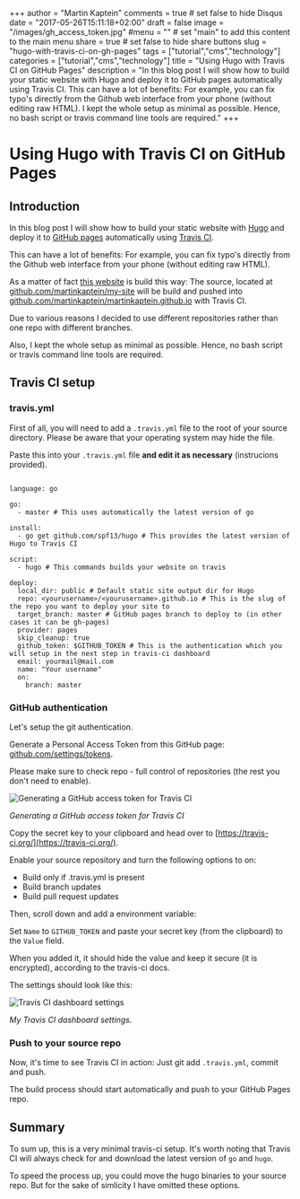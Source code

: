 +++
author = "Martin Kaptein"
comments = true	# set false to hide Disqus
date = "2017-05-26T15:11:18+02:00"
draft = false
image = "/images/gh_access_token.jpg"
#menu = ""		# set "main" to add this content to the main menu
share = true	# set false to hide share buttons
slug = "hugo-with-travis-ci-on-gh-pages"
tags = ["tutorial","cms","technology"]
categories = ["tutorial","cms","technology"]
title = "Using Hugo with Travis CI on GitHub Pages"
description = "In this blog post I will show how to build your static website with Hugo and deploy it to GitHub pages automatically using Travis CI. This can have a lot of benefits: For example, you can fix typo's directly from the Github web interface from your phone (without editing raw HTML). I kept the whole setup as minimal as possible. Hence, no bash script or travis command line tools are required."
+++



# Using Hugo with Travis CI on GitHub Pages

## Introduction

In this blog post I will show how to build your static website with [Hugo](https://gohugo.io) and deploy it to [GitHub pages](https://pages.github.com/) automatically using [Travis CI](https://travis-ci.org). 

This can have a lot of benefits: For example, you can fix typo's directly from the Github web interface from your phone (without editing raw HTML).

As a matter of fact [this website](#) is build this way: The source, located at [github.com/martinkaptein/my-site](https://github.com/martinkaptein/my-site) will be build and pushed into [github.com/martinkaptein/martinkaptein.github.io](https://github.com/martinkaptein/martinkaptein.github.io) with Travis CI. 

Due to various reasons I decided to use different repositories rather than one repo with different branches.

Also, I kept the whole setup as minimal as possible. Hence, no bash script or travis command line tools are required.

## Travis CI setup

### travis.yml

First of all, you will need to add a `.travis.yml` file to the root of your source directory. Please be aware that your operating system may hide the file.

Paste this into your `.travis.yml` file **and edit it as necessary** (instrucions provided).


```

language: go

go:
  - master # This uses automatically the latest version of go

install:
  - go get github.com/spf13/hugo # This provides the latest version of Hugo to Travis CI

script:
  - hugo # This commands builds your website on travis

deploy:
  local_dir: public # Default static site output dir for Hugo
  repo: <yourusername>/<yourusername>.github.io # This is the slug of the repo you want to deploy your site to
  target_branch: master # GitHub pages branch to deploy to (in other cases it can be gh-pages)
  provider: pages
  skip_cleanup: true
  github_token: $GITHUB_TOKEN # This is the authentication which you will setup in the next step in travis-ci dashboard
  email: yourmail@mail.com
  name: "Your username"
  on:
    branch: master
```


### GitHub authentication

Let's setup the git authentication.

Generate a Personal Access Token from this GitHub page: [github.com/settings/tokens](https://github.com/settings/tokens).

Please make sure to check repo - full control of repositories (the rest you don't need to enable).

![Generating a GitHub access token for Travis CI](/images/gh_access_token.jpg)

*Generating a GitHub access token for Travis CI*

Copy the secret key to your clipboard and head over to [https://travis-ci.org/](https://travis-ci.org/).

Enable your source repository and turn the following options to on:

- Build only if .travis.yml is present
- Build branch updates
- Build pull request updates

Then, scroll down and add a environment variable:

Set `Name` to `GITHUB_TOKEN` and paste your secret key (from the clipboard) to the `Value` field.

When you added it, it should hide the value and keep it secure (it is encrypted), according to the travis-ci docs.

The settings should look like this:

![Travis CI dashboard settings](/images/travis-ci-settings.jpg)

*My Travis CI dashboard settings.*

### Push to your source repo

Now, it's time to see Travis CI in action: Just git add `.travis.yml`, commit and push.

The build process should start automatically and push to your GitHub Pages repo.

## Summary

To sum up, this is a very minimal travis-ci setup. It's worth noting that Travis CI will always check for and download the latest version of `go` and `hugo`. 

To speed the process up, you could move the hugo binaries to your source repo. But for the sake of simlicity I have omitted these options.
